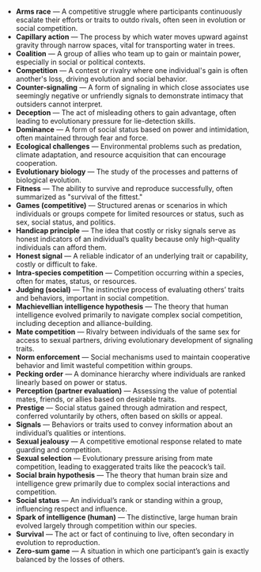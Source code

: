 - **Arms race** — A competitive struggle where participants continuously escalate their efforts or traits to outdo rivals, often seen in evolution or social competition.  
- **Capillary action** — The process by which water moves upward against gravity through narrow spaces, vital for transporting water in trees.  
- **Coalition** — A group of allies who team up to gain or maintain power, especially in social or political contexts.  
- **Competition** — A contest or rivalry where one individual's gain is often another's loss, driving evolution and social behavior.  
- **Counter-signaling** — A form of signaling in which close associates use seemingly negative or unfriendly signals to demonstrate intimacy that outsiders cannot interpret.  
- **Deception** — The act of misleading others to gain advantage, often leading to evolutionary pressure for lie-detection skills.  
- **Dominance** — A form of social status based on power and intimidation, often maintained through fear and force.  
- **Ecological challenges** — Environmental problems such as predation, climate adaptation, and resource acquisition that can encourage cooperation.  
- **Evolutionary biology** — The study of the processes and patterns of biological evolution.  
- **Fitness** — The ability to survive and reproduce successfully, often summarized as "survival of the fittest."  
- **Games (competitive)** — Structured arenas or scenarios in which individuals or groups compete for limited resources or status, such as sex, social status, and politics.  
- **Handicap principle** — The idea that costly or risky signals serve as honest indicators of an individual’s quality because only high-quality individuals can afford them.  
- **Honest signal** — A reliable indicator of an underlying trait or capability, costly or difficult to fake.  
- **Intra-species competition** — Competition occurring within a species, often for mates, status, or resources.  
- **Judging (social)** — The instinctive process of evaluating others’ traits and behaviors, important in social competition.  
- **Machievellian intelligence hypothesis** — The theory that human intelligence evolved primarily to navigate complex social competition, including deception and alliance-building.  
- **Mate competition** — Rivalry between individuals of the same sex for access to sexual partners, driving evolutionary development of signaling traits.  
- **Norm enforcement** — Social mechanisms used to maintain cooperative behavior and limit wasteful competition within groups.  
- **Pecking order** — A dominance hierarchy where individuals are ranked linearly based on power or status.  
- **Perception (partner evaluation)** — Assessing the value of potential mates, friends, or allies based on desirable traits.  
- **Prestige** — Social status gained through admiration and respect, conferred voluntarily by others, often based on skills or appeal.  
- **Signals** — Behaviors or traits used to convey information about an individual’s qualities or intentions.  
- **Sexual jealousy** — A competitive emotional response related to mate guarding and competition.  
- **Sexual selection** — Evolutionary pressure arising from mate competition, leading to exaggerated traits like the peacock’s tail.  
- **Social brain hypothesis** — The theory that human brain size and intelligence grew primarily due to complex social interactions and competition.  
- **Social status** — An individual’s rank or standing within a group, influencing respect and influence.  
- **Spark of intelligence (human)** — The distinctive, large human brain evolved largely through competition within our species.  
- **Survival** — The act or fact of continuing to live, often secondary in evolution to reproduction.  
- **Zero-sum game** — A situation in which one participant’s gain is exactly balanced by the losses of others.
